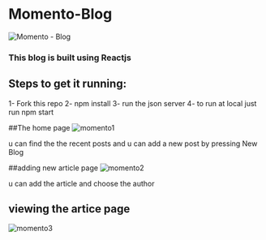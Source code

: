 # Momento-Blog
![Momento - Blog](https://user-images.githubusercontent.com/26817538/135313297-0afe59ef-b9f0-4cbe-80dc-73d5a6a963b9.png)
### This blog is built using Reactjs

## Steps to get it running:
1- Fork this repo 
2- npm install
3- run the json server
4- to run at local just run npm start

##The home page
![momento1](https://user-images.githubusercontent.com/26817538/135314370-7ddcf93e-1d78-43e1-81cf-8b19c07e8060.JPG)


u can find the the recent posts and u can add a new post by pressing New Blog

##adding new article page
![momento2](https://user-images.githubusercontent.com/26817538/135314405-14b05fe9-f061-4429-b41d-96a5458c1d10.JPG)


u can add the article and choose the author 

## viewing the artice page
![momento3](https://user-images.githubusercontent.com/26817538/135314434-99258030-3ba9-4e73-b44a-e86d23d7b083.JPG)


